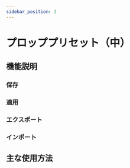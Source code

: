 ```yaml
---
sidebar_position: 3
---
```

# プロッププリセット（中）

## 機能説明

### 保存

### 適用

### エクスポート

### インポート

## 主な使用方法